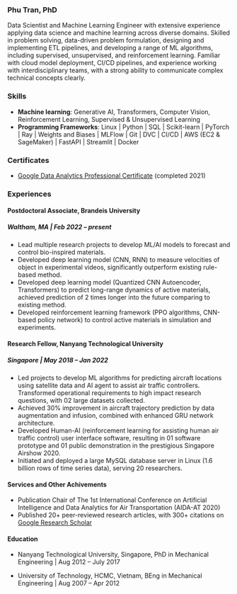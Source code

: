 ### Phu Tran, PhD

Data Scientist and Machine Learning Engineer with extensive experience applying data science and machine learning across diverse domains. Skilled in problem solving, data-driven problem formulation, designing and implementing ETL pipelines, and developing a range of ML algorithms, including supervised, unsupervised, and reinforcement learning. Familiar with cloud model deployment, CI/CD pipelines, and experience working with interdisciplinary teams, with a strong ability to communicate complex technical concepts clearly.

### Skills

- **Machine learning**: Generative AI, Transformers, Computer Vision, Reinforcement Learning, Supervised & Unsupervised Learning
- **Programming Frameworks**: Linux | Python | SQL | Scikit-learn | PyTorch | Ray | Weights and Biases | MLFlow | Git | DVC | CI/CD | AWS (EC2 & SageMaker) | FastAPI | Streamlit | Docker

### Certificates

- [Google Data Analytics Professional Certificate](https://coursera.org/share/927df74ee6f0507b09df3bd1dc926306) (completed 2021)

### Experiences

#### Postdoctoral Associate, Brandeis University
##### Waltham, MA | Feb 2022 – present

- Lead multiple research projects to develop ML/AI models to forecast and control bio-inspired materials.
- Developed deep learning model (CNN, RNN) to measure velocities of object in experimental videos, significantly outperform existing rule-based method.
- Developed deep learning model (Quantized CNN Autoencoder, Transformers) to predict long-range dynamics of active materials, achieved prediction of 2 times longer into the future comparing to existing method.
- Developed reinforcement learning framework (PPO algorithms, CNN-based policy network) to control active materials in simulation and experiments.

#### Research Fellow, Nanyang Technological University
##### Singapore | May 2018 – Jan 2022

- Led projects to develop ML algorithms for predicting aircraft locations using satellite data and AI agent to assist air traffic controllers. Transformed operational requirements to high impact research questions, with 02 large datasets collected.
- Achieved 30% improvement in aircraft trajectory prediction by data augmentation and infusion, combined with enhanced GRU network architecture.
- Developed Human-AI (reinforcement learning for assisting human air traffic control) user interface software, resulting in 01 software prototype and 01 public demonstration in the prestigious Singapore Airshow 2020.
- Initiated and deployed a large MySQL database server in Linux (1.6 billion rows of time series data), serving 20 researchers.

#### Services and Other Achivements

- Publication Chair of The 1st International Conference on Artificial Intelligence and Data Analytics for Air Transportation (AIDA-AT 2020)
- Published 20+ peer-reviewed research articles, with 300+ citations on [Google Research Scholar](https://scholar.google.com/citations?user=-fjvA6QAAAAJ&hl=en)


#### Education

- Nanyang Technological University, Singapore, PhD in Mechanical Engineering | Aug 2012 – July 2017

- University of Technology, HCMC, Vietnam, BEng in Mechanical Engineering | Aug 2007 – Apr 2012